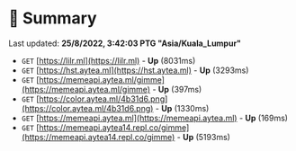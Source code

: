 # 📖 Summary
Last updated: **25/8/2022, 3:42:03 PTG "Asia/Kuala_Lumpur"**

- `GET` [https://lilr.ml](https://lilr.ml) - **Up** (8031ms)
- `GET` [https://hst.aytea.ml](https://hst.aytea.ml) - **Up** (3293ms)
- `GET` [https://memeapi.aytea.ml/gimme](https://memeapi.aytea.ml/gimme) - **Up** (397ms)
- `GET` [https://color.aytea.ml/4b31d6.png](https://color.aytea.ml/4b31d6.png) - **Up** (1330ms)
- `GET` [https://memeapi.aytea.ml](https://memeapi.aytea.ml) - **Up** (169ms)
- `GET` [https://memeapi.aytea14.repl.co/gimme](https://memeapi.aytea14.repl.co/gimme) - **Up** (5193ms)
